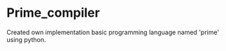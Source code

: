 # Prime_compiler
 Created own implementation basic programming language named 'prime' using python.

